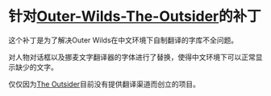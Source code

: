针对[Outer-Wilds-The-Outsider](https://github.com/StreetlightsBehindTheTrees/Outer-Wilds-The-Outsider)的补丁
===================
这个补丁是为了解决Outer Wilds在中文环境下自制翻译的字库不全问题。

对人物对话框以及挪麦文字翻译器的字体进行了替换，使得中文环境下可以正常显示缺少的文字。

仅仅因为[The Outsider](https://github.com/StreetlightsBehindTheTrees/Outer-Wilds-The-Outsider)目前没有提供翻译渠道而创立的项目。